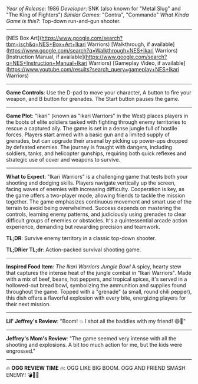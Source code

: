 *Year of Release*: 1986
*Developer*: SNK (also known for "Metal Slug" and "The King of Fighters")
*Similar Games*: "Contra", "Commando"
*What Kinda Game is this?*: Top-down run-and-gun shooter.

---
[NES Box Art](https://www.google.com/search?tbm=isch&q=NES+Box+Art+Ikari Warriors) 
[Walkthrough, if available](https://www.google.com/search?q=Walkthrough+NES+Ikari Warriors)
[Instruction Manual, if available](https://www.google.com/search?q=NES+Instruction+Manual+Ikari Warriors)
[Gameplay Video, if available](https://www.youtube.com/results?search_query=gameplay+NES+Ikari Warriors) 

- - -
**Game Controls**:
Use the D-pad to move your character, A button to fire your weapon, and B button for grenades. The Start button pauses the game.

- - -
**Game Plot**: 
"Ikari" (known as "Ikari Warriors" in the West) places players in the boots of elite soldiers tasked with fighting through enemy territories to rescue a captured ally. The game is set in a dense jungle full of hostile forces. Players start armed with a basic gun and a limited supply of grenades, but can upgrade their arsenal by picking up power-ups dropped by defeated enemies. The journey is fraught with dangers, including soldiers, tanks, and helicopter gunships, requiring both quick reflexes and strategic use of cover and weapons to survive.

- - -
**What to Expect**: 
"Ikari Warriors" is a challenging game that tests both your shooting and dodging skills. Players navigate vertically up the screen, facing waves of enemies with increasing difficulty. Cooperation is key, as the game offers a two-player mode, allowing friends to tackle the mission together. The game emphasizes continuous movement and smart use of the terrain to avoid being overwhelmed. Success depends on mastering the controls, learning enemy patterns, and judiciously using grenades to clear difficult groups of enemies or obstacles. It's a quintessential arcade action experience, demanding but rewarding precision and teamwork.

**TL;DR**:
Survive enemy territory in a classic top-down shooter.

**TL;DRier TL;dr**: 
Action-packed survival shooting game.

---
**Inspired Food Item**: *The Ikari Warriors Jungle Bowl*
A spicy, hearty stew that captures the intense heat of the jungle combat in "Ikari Warriors". Made with a mix of beef, beans, hot peppers, and tropical spices, it's served in a hollowed-out bread bowl, symbolizing the ammunition and supplies found throughout the game. Topped with a "grenade" (a small, round chili pepper), this dish offers a flavorful explosion with every bite, energizing players for their next mission.

---
**Lil' Jeffrey's Review**: "Boom! 💥 I shot all the baddies with my friend! 😄👬"

---
**Jeffrey's Mom's Review**: "The game seemed very intense with all the shooting and explosions. A bit too much action for me, but the kids were engrossed."

---
🔥 **OGG REVIEW TIME** 🔥: OGG LIKE BIG BOOM. OGG AND FRIEND SMASH ENEMY! 💣🌴👊
